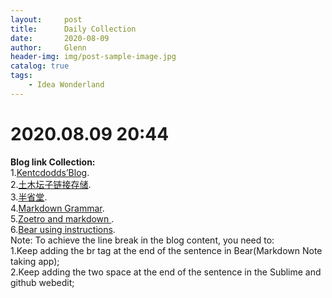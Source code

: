 ```yaml
---
layout:     post                    
title:      Daily Collection
date:       2020-08-09            
author:     Glenn                     
header-img: img/post-sample-image.jpg 
catalog: true                      
tags:                              
    - Idea Wonderland
---
```


# 2020.08.09 20:44
**Blog link Collection:**  
1.[Kentcdodds’Blog](https://kentcdodds.com/blog/?q=programming).  
2.[土木坛子链接存储](https://tumutanzi.com/links).  
3.[半省堂](https://www.maguang.net/).   
4.[Markdown Grammar](https://thesweetsetup.com/apps/our-favorite-markdown-writing-app-for-the-iphone/).   
5.[Zoetro and markdown ](https://sspai.com/post/60825).   
6.[Bear using instructions](https://sspai.com/post/35830).    
Note: To achieve the line break in the blog content, you need to:  
1.Keep adding the br tag at the end of the sentence in Bear(Markdown Note taking app);  
2.Keep adding the two space at the end of the sentence in the Sublime and github webedit;
